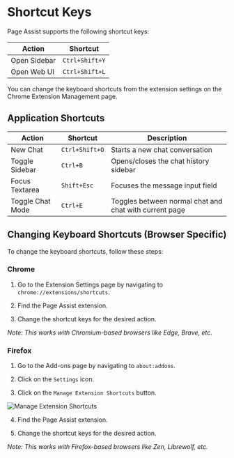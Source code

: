 # Shortcut Keys

Page Assist supports the following shortcut keys:

| Action       | Shortcut       |
| ------------ | -------------- |
| Open Sidebar | `Ctrl+Shift+Y` |
| Open Web UI  | `Ctrl+Shift+L` |

You can change the keyboard shortcuts from the extension settings on the Chrome Extension Management page.

## Application Shortcuts

| Action | Shortcut | Description |
|--------|----------|-------------|
| New Chat | `Ctrl+Shift+O` | Starts a new chat conversation |
| Toggle Sidebar | `Ctrl+B` | Opens/closes the chat history sidebar |
| Focus Textarea | `Shift+Esc` | Focuses the message input field |
| Toggle Chat Mode | `Ctrl+E` | Toggles between normal chat and chat with current page |

## Changing Keyboard Shortcuts (Browser Specific)

To change the keyboard shortcuts, follow these steps:

### Chrome

1. Go to the Extension Settings page by navigating to `chrome://extensions/shortcuts`.

2. Find the Page Assist extension.

3. Change the shortcut keys for the desired action.

_*Note*: This works with Chromium-based browsers like Edge, Brave, etc._

### Firefox

1. Go to the Add-ons page by navigating to `about:addons`.

2. Click on the `Settings` icon.

3. Click on the `Manage Extension Shortcuts` button.

![Manage Extension Shortcuts](https://pub-35424b4473484be483c0afa08c69e7da.r2.dev/Screenshot%202025-02-15%20114332.png)

4. Find the Page Assist extension.

5. Change the shortcut keys for the desired action.

_*Note*: This works with Firefox-based browsers like Zen, Librewolf, etc._
